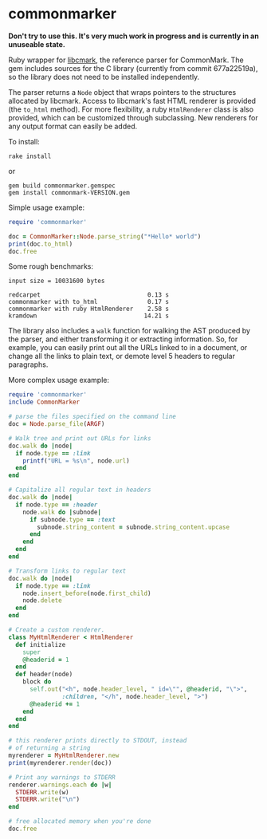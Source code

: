commonmarker
============

**Don't try to use this.  It's very much work in progress and is
currently in an unuseable state.**

Ruby wrapper for [libcmark](https://github.com/jgm/CommonMark),
the reference parser for CommonMark.  The gem includes sources
for the C library (currently from commit 677a22519a), so the
library does not need to be installed independently.

The parser returns a `Node` object that wraps pointers to the
structures allocated by libcmark.  Access to libcmark's fast
HTML renderer is provided (the `to_html` method). For
more flexibility, a ruby `HtmlRenderer` class is also provided,
which can be customized through subclassing.  New renderers for
any output format can easily be added.

To install:

    rake install

or

    gem build commonmarker.gemspec
    gem install commonmark-VERSION.gem

Simple usage example:

``` ruby
require 'commonmarker'

doc = CommonMarker::Node.parse_string("*Hello* world")
print(doc.to_html)
doc.free
```

Some rough benchmarks:

```
input size = 10031600 bytes

redcarpet                              0.13 s
commonmarker with to_html              0.17 s
commonmarker with ruby HtmlRenderer    2.58 s
kramdown                              14.21 s
```

The library also includes a `walk` function for walking the
AST produced by the parser, and either transforming it or
extracting information.  So, for example, you can easily print out all
the URLs linked to in a document, or change all the links to plain text,
or demote level 5 headers to regular paragraphs.

More complex usage example:

``` ruby
require 'commonmarker'
include CommonMarker

# parse the files specified on the command line
doc = Node.parse_file(ARGF)

# Walk tree and print out URLs for links
doc.walk do |node|
  if node.type == :link
    printf("URL = %s\n", node.url)
  end
end

# Capitalize all regular text in headers
doc.walk do |node|
  if node.type == :header
    node.walk do |subnode|
      if subnode.type == :text
        subnode.string_content = subnode.string_content.upcase
      end
    end
  end
end

# Transform links to regular text
doc.walk do |node|
  if node.type == :link
    node.insert_before(node.first_child)
    node.delete
  end
end

# Create a custom renderer.
class MyHtmlRenderer < HtmlRenderer
  def initialize
    super
    @headerid = 1
  end
  def header(node)
    block do
      self.out("<h", node.header_level, " id=\"", @headerid, "\">",
               :children, "</h", node.header_level, ">")
      @headerid += 1
    end
  end
end

# this renderer prints directly to STDOUT, instead
# of returning a string
myrenderer = MyHtmlRenderer.new
print(myrenderer.render(doc))

# Print any warnings to STDERR
renderer.warnings.each do |w|
  STDERR.write(w)
  STDERR.write("\n")
end

# free allocated memory when you're done
doc.free
```
